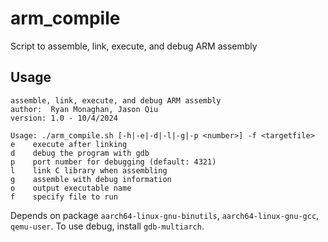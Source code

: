 # arm_compile

Script to assemble, link, execute, and debug ARM assembly

## Usage

```
assemble, link, execute, and debug ARM assembly
author:  Ryan Monaghan, Jason Qiu
version: 1.0 - 10/4/2024

Usage: ./arm_compile.sh [-h|-e|-d|-l|-g|-p <number>] -f <targetfile>
e    execute after linking
d    debug the program with gdb
p    port number for debugging (default: 4321)
l    link C library when assembling
g    assemble with debug information
o    output executable name
f    specify file to run

```

Depends on package `aarch64-linux-gnu-binutils`, `aarch64-linux-gnu-gcc`, `qemu-user`. To use debug, install `gdb-multiarch`.
